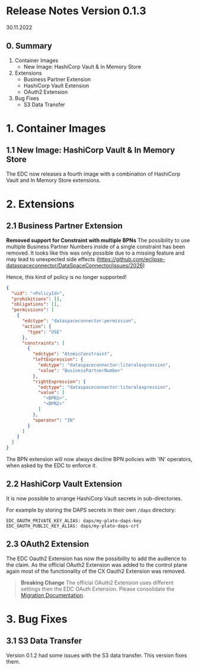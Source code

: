 # Release Notes Version 0.1.3

30.11.2022

## 0. Summary

1. Container Images
    - New Image: HashiCorp Vault & In Memory Store
2. Extensions
    - Business Partner Extension
    - HashiCorp Vault Extension
    - OAuth2 Extension
3. Bug Fixes 
    - S3 Data Transfer

# 1. Container Images

## 1.1 New Image: HashiCorp Vault & In Memory Store

The EDC now releases a fourth image with a combination of HashiCorp Vault and In Memory Store extensions.

# 2. Extensions

## 2.1 Business Partner Extension

**Removed support for Constraint with multiple BPNs**
The possibility to use multiple Business Partner Numbers inside of a single constraint has been removed. It looks like
this was only possible due to a missing feature and may lead to unexpected side
effects (https://github.com/eclipse-dataspaceconnector/DataSpaceConnector/issues/2026)

Hence, this kind of policy is no longer supported!

```json
{
  "uid": "<PolicyId>",
  "prohibitions": [],
  "obligations": [],
  "permissions": [
    {
      "edctype": "dataspaceconnector:permission",
      "action": {
        "type": "USE"
      },
      "constraints": [
        {
          "edctype": "AtomicConstraint",
          "leftExpression": {
            "edctype": "dataspaceconnector:literalexpression",
            "value": "BusinessPartnerNumber"
          },
          "rightExpression": {
            "edctype": "dataspaceconnector:literalexpression",
            "value": [
              "<BPN1>",
              "<BPN2>"
            ]
          },
          "operator": "IN"
        }
      ]
    }
  ]
}
```

The BPN extension will now always decline BPN policies with 'IN' operators, when asked by the EDC to enforce it.

## 2.2 HashiCorp Vault Extension

It is now possible to arrange HashiCorp Vault secrets in sub-directories.

For example by storing the DAPS secrets in their own `/daps` directory:

```
EDC_OAUTH_PRIVATE_KEY_ALIAS: daps/my-plato-daps-key
EDC_OAUTH_PUBLIC_KEY_ALIAS: daps/my-plato-daps-crt
```

## 2.3 OAuth2 Extension

The EDC Oauth2 Extension has now the possibility to add the audience to the claim. As the official OAuth2 Extension was
added to the control plane again most of the functionality of the CX Oauth2 Extension was removed.

> **Breaking Change** The official OAuth2 Extension uses different settings then the EDC OAuth Extension. Please
> consolidate the [Migration Documentation](../migration/Version_0.1.2_0.1.3.md).

# 3. Bug Fixes

## 3.1 S3 Data Transfer

Version 0.1.2 had some issues with the S3 data transfer. This version fixes them.